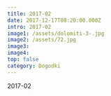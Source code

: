 ```yaml
---
title: 2017-02
date: 2017-12-17T08:20:00.000Z
intro: 2017-02
image1: /assets/dolomiti-3-.jpg
image2: /assets/72.jpg
image3: 
image4: 
top: false
category: Dogodki
---
```


2017-02
